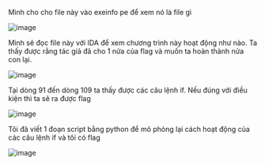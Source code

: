 Mình cho cho file này vào exeinfo pe để xem nó là file gì

![image](https://github.com/daglongg/PicoCTF_2024/assets/138242812/3a3c15e5-76ac-48e6-9a9a-8ed6296d60d8)

Mình sẽ đọc file này với IDA để xem chương trình này hoạt động như nào. Ta thấy được rằng tác giả đã cho 1 nửa của flag và muốn ta hoàn thành nửa con lại.


![image](https://github.com/daglongg/PicoCTF_2024/assets/138242812/4b99f7aa-f95b-444b-b382-8a32b6727be9)

Tại dòng 91 đến dòng 109 ta thấy được các câu lệnh if. Nếu đúng với điều kiện thì ta sẽ ra được flag

![image](https://github.com/daglongg/PicoCTF_2024/assets/138242812/0bd007b0-e0f5-435c-b8eb-d1ac8574c113)

Tôi đã viết 1 đoạn script bằng python để mô phỏng lại cách hoạt động của các câu lệnh if và tôi có flag

![image](https://github.com/daglongg/PicoCTF_2024/assets/138242812/7501a3dd-55f8-4b5e-90fd-dd41b4df0d1f)


